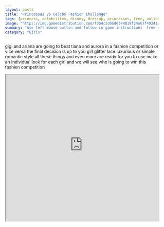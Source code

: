 ```yaml
---
layout: posts
title: "Princesses VS Celebs Fashion Challenge"
tags: [princess, celebrities, disney, dressup, princesses, free, online, games, oyna, game, free, games, play, play, games]
image: "https://img.gamedistribution.com/f0b4c5d06d6344019f24a67f40241a4d-512x384.jpeg"
summary: "use left mouse button and follow in game instructions  free online games oyna game free games play play games"
category: "Girls"
---
```


gigi and ariana are going to beat tiana and aurora in a fashion competition or vice versa the final decision is up to you girl glitter lace luxurious or simple romantic style all these things and even more are ready for you to use make an individual look for each girl and we will see who is going to win this fashion competition

<iframe width="100%" height="480px;" src="https://html5.gamedistribution.com/f0b4c5d06d6344019f24a67f40241a4d/"></iframe>